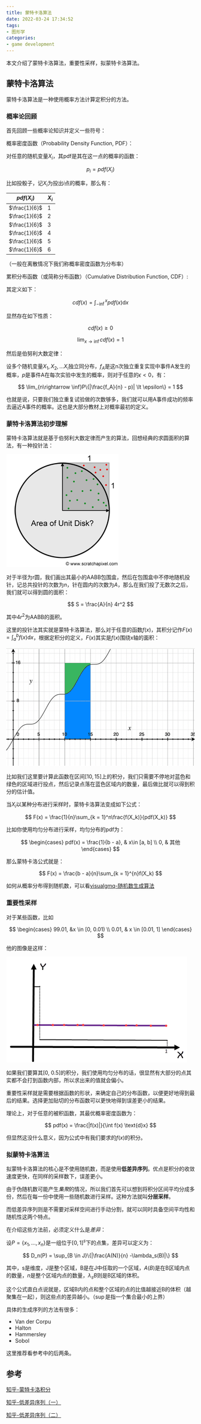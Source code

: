 ```yaml
---
title: 蒙特卡洛算法
date: 2022-03-24 17:34:52
tags:
- 图形学
categories:
- game development
---
```


本文介绍了蒙特卡洛算法，重要性采样，拟蒙特卡洛算法。

<!--more-->

## 蒙特卡洛算法

蒙特卡洛算法是一种使用概率方法计算定积分的方法。

### 概率论回顾

首先回顾一些概率论知识并定义一些符号：

概率密度函数（Probability Density Function, PDF）：

对任意的随机变量$X_i$，其pdf是其在这一点的概率的函数：

$$
p_i = pdf(X_i)
$$

比如投骰子，记$X_i$为投出$i$点的概率，那么有：

|$pdf(X_i)$|$X_i$|
|-|-|
|$\frac{1}{6}$| 1 |
|$\frac{1}{6}$| 2 |
|$\frac{1}{6}$| 3 |
|$\frac{1}{6}$| 4 |
|$\frac{1}{6}$| 5 |
|$\frac{1}{6}$| 6 |

（一般在离散情况下我们称概率密度函数为分布率）

累积分布函数（或简称分布函数）（Cumulative Distribution Function, CDF）:

其定义如下：

$$
cdf(x) = \int_{-\inf}^x pdf(x) \text{d} x
$$

显然存在如下性质：

$$
cdf(x) \ge 0
$$

$$
\lim_{x\rightarrow\inf} cdf(x) = 1
$$

然后是伯努利大数定律：

设多个随机变量$X_1,X_2,...X_i$独立同分布，$f_A$是这n次独立重复实现中事件A发生的概率，$p$是事件A在每次实验中发生的概率，则对于任意的$\epsilon \lt 0$，有：

$$
\lim_{n\rightarrow \inf}P\{|\frac{f_A}{n} - p)| \lt \epsilon\} = 1
$$

也就是说，只要我们独立重复试验做的次数够多，我们就可以用A事件成功的频率去逼近A事件的概率。这也是大部分教材上对概率最初的定义。

### 蒙特卡洛算法初步理解

蒙特卡洛算法就是基于伯努利大数定律而产生的算法，回想经典的求圆面积的算法，有一种投针法：

![投针法](/assets/areaunitdisk.png)

对于半径为r圆，我们画出其最小的AABB包围盒，然后在包围盒中不停地随机投针，记总共投针的次数为$n$，针在圆内的次数为$A$，那么在我们投了无数次之后，我们就可以得到圆的面积：

$$
S = \frac{A}{n} 4r^2
$$

其中$4r^2$为AABB的面积。

这里的投针法其实就是蒙特卡洛算法，那么对于任意的函数$f(x)$，其积分记作$F(x) = \int_a^b f(x)\text{d}x$，根据定积分的定义，$F(x)$其实是$f(x)$围绕x轴的面积：

![蒙特卡洛算法图解](/assets/蒙特卡洛算法图解.png)

比如我们这里要计算此函数在区间$[10, 15]$上的积分，我们只需要不停地对蓝色和绿色的区域进行投点，然后记录点落在蓝色区域内的数量，最后做比就可以得到积分的估计值。

当$X_i$以某种分布进行采样时，蒙特卡洛算法变成如下公式：

$$
F(x) = \frac{1}{n}\sum_{k = 1}^n\frac{f(X_k)}{pdf(X_k)}
$$

比如你使用均匀分布进行采样，均匀分布的pdf为：

$$
\begin{cases}
pdf(x) = \frac{1}{b - a}, & x\in [a, b] \\
0, & 其他
\end{cases}
$$

那么蒙特卡洛公式就是：

$$
F(x) = \frac{b - a}{n}\sum_{k = 1}^{n}f(X_k)
$$

如何从概率分布得到随机数，可以看[visualgmq-随机数生成算法](https://visualgmq.gitee.io/2022/02/23/%E9%9A%8F%E6%9C%BA%E6%95%B0%E7%94%9F%E6%88%90%E7%AE%97%E6%B3%95/)

### 重要性采样

对于某些函数，比如

$$
\begin{cases}
99.01, &x \in [0, 0.01) \\
0.01, & x \in [0.01, 1]
\end{cases}
$$

他的图像是这样：

![极端函数示意图](/assets/蒙特卡洛算法-极端函数示意图.png)

如果我们要算其[0, 0.5]的积分，我们使用均匀分布的话，很显然有大部分的点其实都不会打到函数内部，所以求出来的值就会偏小。

重要性采样就是需要根据函数的形状，来确定自己的分布函数，以便更好地得到最后的结果。选择更加贴切的分布函数可以更快地得到误差更小的结果。

理论上，对于任意的被积函数，其最优概率密度函数为：

$$
pdf(x) = \frac{|f(x)|}{\int f(x) \text{d}x}
$$

但显然这没什么意义，因为公式中有我们要求的$f(x)$的积分。

### 拟蒙特卡洛算法

拟蒙特卡洛算法的核心是不使用随机数，而是使用**低差异序列**。优点是积分的收敛速度更快，在同样的采样数下，误差更小。

由于伪随机数可能产生*集聚*的情况，所以我们首先可以想到将积分区间平均分成多份，然后在每一份中使用一些随机数进行采样。这种方法就叫**分层采样**。

而低差异序列则是不需要对采样空间进行手动分割，就可以同时具备空间平均性和随机性这两个特点。

在介绍这些方法前，必须定义什么是*差异*：

设$P=\{x_1, ..., x_n\}$是一组位于$[0, 1]^s$下的点集，差异可以定义为：

$$
D_n(P) = \sup_{B \in J}\{|\frac{A(N)}{n} -\lambda_s(B)|\}
$$

其中，s是维度，J是整个区域，B是在J中任取的一个区域，$A(B)$是在B区域内点的数量，$n$是整个区域内点的数量，$\lambda_s{B}$则是B区域的体积。

这个公式直白点说就是，区域B内的点和整个区域的点的比值越接近B的体积（越聚集在一起），则这些点的差异越小。（$\sup$是指一个集合最小的上界）

具体的生成序列的方法有很多：

* Van der Corpu
* Halton
* Hammersley
* Sobol

这里推荐看参考中的后两条。

## 参考

[知乎-蒙特卡洛积分](https://zhuanlan.zhihu.com/p/146144853)

[知乎-低差异序列（一）](https://zhuanlan.zhihu.com/p/20197323?columnSlug=graphics)

[知乎-低差异序列（二）](https://zhuanlan.zhihu.com/p/20374706)
